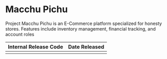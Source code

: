 # Macchu Pichu

Project Macchu Pichu is an E-Commerce platform specialized for honesty stores. Features include inventory management, financial tracking, and account roles

| **Internal Release Code** | **Date Released** |
| ------------------------- | ----------------- |
|                           |                   |

